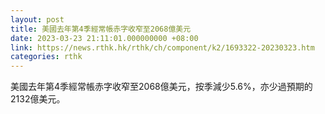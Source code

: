 ```yaml
---
layout: post
title: 美國去年第4季經常帳赤字收窄至2068億美元
date: 2023-03-23 21:11:01.000000000 +08:00
link: https://news.rthk.hk/rthk/ch/component/k2/1693322-20230323.htm
categories: rthk
---
```


美國去年第4季經常帳赤字收窄至2068億美元，按季減少5.6%，亦少過預期的2132億美元。
